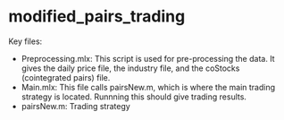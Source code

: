 # modified_pairs_trading

Key files:
- Preprocessing.mlx: This script is used for pre-processing the data. It gives the daily price file, the industry file, and the coStocks (cointegrated pairs) file. 
- Main.mlx: This file calls pairsNew.m, which is where the main trading strategy is located. Runnning this should give trading results.
- pairsNew.m: Trading strategy

